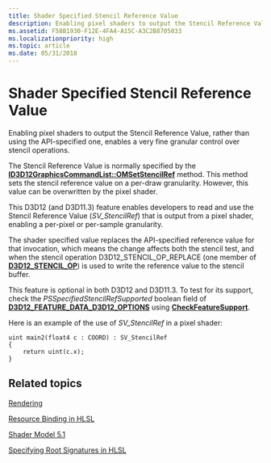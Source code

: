 ```yaml
---
title: Shader Specified Stencil Reference Value
description: Enabling pixel shaders to output the Stencil Reference Value, rather than using the API-specified one, enables a very fine granular control over stencil operations.
ms.assetid: F58B1930-F12E-4FA4-A15C-A3C2B8705033
ms.localizationpriority: high
ms.topic: article
ms.date: 05/31/2018
---
```


# Shader Specified Stencil Reference Value

Enabling pixel shaders to output the Stencil Reference Value, rather than using the API-specified one, enables a very fine granular control over stencil operations.

The Stencil Reference Value is normally specified by the [**ID3D12GraphicsCommandList::OMSetStencilRef**](/windows/desktop/api/d3d12/nf-d3d12-id3d12graphicscommandlist-omsetstencilref) method. This method sets the stencil reference value on a per-draw granularity. However, this value can be overwritten by the pixel shader.

This D3D12 (and D3D11.3) feature enables developers to read and use the Stencil Reference Value (*SV\_StencilRef*) that is output from a pixel shader, enabling a per-pixel or per-sample granularity.

The shader specified value replaces the API-specified reference value for that invocation, which means the change affects both the stencil test, and when the stencil operation D3D12\_STENCIL\_OP\_REPLACE (one member of [**D3D12\_STENCIL\_OP**](/windows/desktop/api/d3d12/ne-d3d12-d3d12_stencil_op)) is used to write the reference value to the stencil buffer.

This feature is optional in both D3D12 and D3D11.3. To test for its support, check the *PSSpecifiedStencilRefSupported* boolean field of [**D3D12\_FEATURE\_DATA\_D3D12\_OPTIONS**](/windows/desktop/api/d3d12/ns-d3d12-d3d12_feature_data_d3d12_options) using [**CheckFeatureSupport**](/windows/desktop/api/d3d12/nf-d3d12-id3d12device-checkfeaturesupport).

Here is an example of the use of *SV\_StencilRef* in a pixel shader:

``` syntax
uint main2(float4 c : COORD) : SV_StencilRef
{
    return uint(c.x);
}
```

## Related topics

<dl> <dt>

[Rendering](rendering.md)
</dt> <dt>

[Resource Binding in HLSL](resource-binding-in-hlsl.md)
</dt> <dt>

[Shader Model 5.1](https://docs.microsoft.com/windows/desktop/direct3dhlsl/shader-model-5-1)
</dt> <dt>

[Specifying Root Signatures in HLSL](specifying-root-signatures-in-hlsl.md)
</dt> </dl>

 

 




